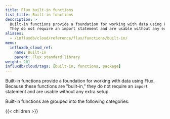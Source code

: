 ```yaml
---
title: Flux built-in functions
list_title: Built-in functions
description: >
  Built-in functions provide a foundation for working with data using Flux.
  They do not require an import statement and are usable without any extra setup.
aliases:
  - /influxdb/cloud/reference/flux/functions/built-in/
menu:
  influxdb_cloud_ref:
    name: Built-in
    parent: Flux standard library
weight: 201
influxdb/cloud/tags: [built-in, functions, package]
---
```


Built-in functions provide a foundation for working with data using Flux.
Because these functions are "built-in," they do not require an `import` statement and are usable without any extra setup.

Built-in functions are grouped into the following categories:

{{< children >}}
